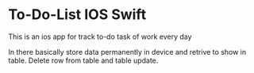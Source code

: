 # To-Do-List IOS Swift

This is an ios app for track to-do task of work every day

In there basically store data permanently in device and retrive to show in table. Delete row from table and table update.
